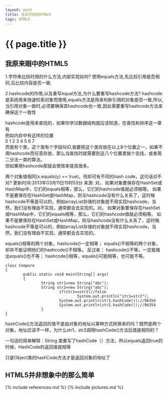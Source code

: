 ```yaml
---
layout: post
title: 与众不同的HTML5
tags: HTML5
---
```


{{ page.title }}
================

我原来眼中的HTML5
-----------------

1.字符串比较时用的什么方法,内部实现如何?
使用equals方法,先比较引用是否相同,后比较内容是否一致.
 
2.hashcode的作用,以及重写equal方法,为什么要重写hashcode方法?
hashcode是系统用来快速检索对象而使用,equals方法是用来判断引用的对象是否一致,所以,当引用对象一致时,必须要确保其hashcode也一致,因此需要重写hashcode方法来确保这个一致性


hashcode是用来查找的，如果你学过数据结构就应该知道，在查找和排序这一章有  
例如内存中有这样的位置  
0  1  2  3  4  5  6  7    
而我有个类，这个类有个字段叫ID,我要把这个类存放在以上8个位置之一，如果不用hashcode而任意存放，那么当查找时就需要到这八个位置里挨个去找，或者用二分法一类的算法。  
但如果用hashcode那就会使效率提高很多。 


两个对象值相同(x.equals(y) == true)，但却可有不同的hash code，这句话对不对?
更新时间:2013年03月11日15时53分 来源:
    对。
    如果对象要保存在HashSet或HashMap中，它们的equals相等，那么，它们的hashcode值就必须相等。
    如果不是要保存在HashSet或HashMap，则与hashcode没有什么关系了，这时候hashcode不等是可以的，例如arrayList存储的对象就不用实现hashcode，当然，我们没有理由不实现，通常都会去实现的。对。
    如果对象要保存在HashSet或HashMap中，它们的equals相等，那么，它们的hashcode值就必须相等。
    如果不是要保存在HashSet或HashMap，则与hashcode没有什么关系了，这时候hashcode不等是可以的，例如arrayList存储的对象就不用实现hashcode，当然，我们没有理由不实现，通常都会去实现的。 



equals()相等的两个对象，hashcode()一定相等；
equals()不相等的两个对象，却并不能证明他们的hashcode()不相等。
反过来：
hashcode()不等，一定能推出equals()也不等；
hashcode()相等，equals()可能相等，也可能不等。

	class Compare 
	{
	        public static void main(String[] args)
	        {
	                String str1=new String("abc");
	                String str2=new String("abc");
	                        if(str1==str2)//false
	                                System.out.println("str1=str2");
	                        System.out.println(str1.hashCode());//96354
	                        System.out.println(str2.hashCode());//96354
	                }
	}

hashCode()方法返回的值不是由对象的地址以某种方式转换来的吗？既然是两个对象，地址应该不一样，为什么str1，str2调用hashCode()方法后值是相同的？


一句话的简单解释：String 类重写了hashCode（）方法，所以equals返回true的时候，HashCode的返回值就相等

只是Object类的hashCode方法才是返回对象的地址了

HTML5并非想象中的那么简单
-------------------------

{% include references.md %}
{% include pictures.md %}
